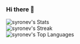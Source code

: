 ### Hi there 👋

![syronev's Stats](https://github-readme-stats.vercel.app/api?username=syronev&theme=dark&show_icons=true&hide_border=true&count_private=true)
<br>
![syronev's Streak](https://github-readme-streak-stats.herokuapp.com/?user=syronev&theme=dark&hide_border=true)
<br>
![syronev's Top Languages](https://github-readme-stats.vercel.app/api/top-langs/?username=syronev&theme=dark&show_icons=true&hide_border=true&layout=compact)
